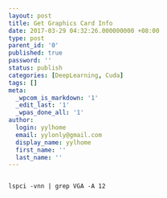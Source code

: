 ```yaml
---
layout: post
title: Get Graphics Card Info
date: 2017-03-29 04:32:26.000000000 +08:00
type: post
parent_id: '0'
published: true
password: ''
status: publish
categories: [DeepLearning, Cuda]
tags: []
meta:
  _wpcom_is_markdown: '1'
  _edit_last: '1'
  _wpas_done_all: '1'
author:
  login: yylhome
  email: yylonly@gmail.com
  display_name: yylhome
  first_name: ''
  last_name: ''
---
```

<pre><code><br />lspci -vnn | grep VGA -A 12

</code></pre>
